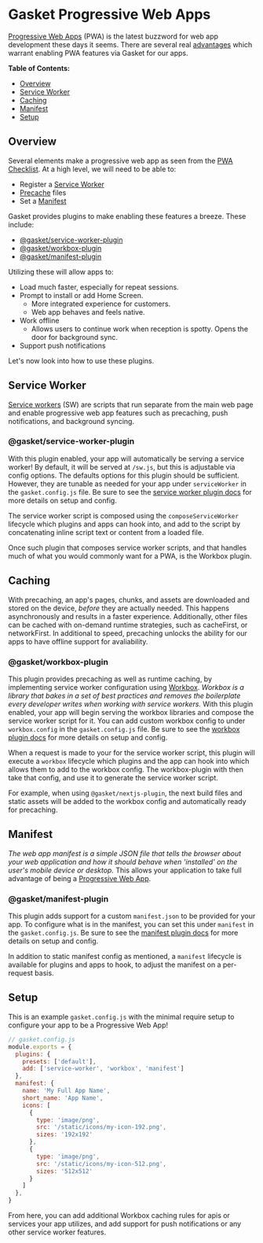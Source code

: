 # Gasket Progressive Web Apps

[Progressive Web Apps][PWA] (PWA) is the latest buzzword for web app development
these days it seems. There are several real [advantages][PWA Advantages] which
warrant enabling PWA features via Gasket for our apps.

**Table of Contents:**
 - [Overview]
 - [Service Worker]
 - [Caching]
 - [Manifest]
 - [Setup]

## Overview

Several elements make a progressive web app as seen from the
[PWA Checklist]. At a high level, we will need to be able to:
- Register a [Service Worker]
- [Precache][Caching] files
- Set a [Manifest]

Gasket provides plugins to make enabling these features a breeze.
These include:
- [@gasket/service-worker-plugin]
- [@gasket/workbox-plugin]
- [@gasket/manifest-plugin]

Utilizing these will allow apps to:

- Load much faster, especially for repeat sessions.
- Prompt to install or add Home Screen.
  - More integrated experience for customers.
  - Web app behaves and feels native.
- Work offline
  - Allows users to continue work when reception is spotty. Opens the door
    for background sync.
- Support push notifications

Let's now look into how to use these plugins.

## Service Worker

[Service workers] (SW) are scripts that run separate from the main web page and
enable progressive web app features such as precaching, push notifications, and
background syncing.

### @gasket/service-worker-plugin

With this plugin enabled, your app will automatically be serving a service 
worker! By default, it will be served at `/sw.js`, but this is adjustable via
config options. The defaults options for this plugin should be sufficient.
However, they are tunable as needed for your app under `serviceWorker` in
the `gasket.config.js` file. Be sure to see the
[service worker plugin docs] for more details on setup and config.

The service worker script is composed using the `composeServiceWorker`
lifecycle which plugins and apps can hook into, and add to the script by
concatenating inline script text or content from a loaded file.

Once such plugin that composes service worker scripts, and that handles much
of what you would commonly want for a PWA, is the Workbox plugin.

## Caching

With precaching, an app's pages, chunks, and assets are downloaded and stored
on the device, _before_ they are actually needed. This happens asynchronously
and results in a faster experience. Additionally, other files can be cached
with on-demand runtime strategies, such as cacheFirst, or networkFirst.
In additional to speed, precaching unlocks the ability for our apps to have
offline support for avaliability.

### @gasket/workbox-plugin

This plugin provides precaching as well as runtime caching, by implementing
service worker configuration using [Workbox].
_Workbox is a library that bakes in a set of best practices and removes the
boilerplate every developer writes when working with service workers._
With this plugin enabled, your app will begin serving the workbox libraries and
compose the service worker script for it. You can add custom workbox config to
under `workbox.config` in the `gasket.config.js` file. Be sure to see the
[workbox plugin docs] for more details on setup and config.

When a request is made to your for the service worker script, this plugin will
execute a `workbox` lifecycle which plugins and the app can hook into which
allows them to add to the workbox config. The workbox-plugin with then take
that config, and use it to generate the service worker script.

For example, when using `@gasket/nextjs-plugin`, the next build files and 
static assets will be added to the workbox config and automatically ready for
precaching.

## Manifest

_The web app manifest is a simple JSON file that tells the browser about your
web application and how it should behave when 'installed' on the user's mobile
device or desktop._ This allows your application to take full advantage of
being a [Progressive Web App][PWA].

### @gasket/manifest-plugin

This plugin adds support for a custom `manifest.json` to be provided for your
app. To configure what is in the manifest, you can set this under `manifest` in
the `gasket.config.js`. Be sure to see the
[manifest plugin docs] for more details on setup and config.

In addition to static manifest config as mentioned, a `manifest` lifecycle is
available for plugins and apps to hook, to adjust the manifest on a per-request
basis.

## Setup

This is an example `gasket.config.js` with the minimal require setup to
configure your app to be a Progressive Web App!

```js
// gasket.config.js
module.exports = {
  plugins: {
    presets: ['default'],
    add: ['service-worker', 'workbox', 'manifest']
  },
  manifest: {
    name: 'My Full App Name',
    short_name: 'App Name',
    icons: [
      {
        type: 'image/png',
        src: '/static/icons/my-icon-192.png',
        sizes: '192x192'
      },
      {
        type: 'image/png',
        src: '/static/icons/my-icon-512.png',
        sizes: '512x512'
      }
    ]
  },
}
```

From here, you can add additional Workbox caching rules for apis or services
your app utilizes, and add support for push notifications or any other service
worker features.

[Overview]:#overview
[Service Worker]:#service-worker
[Caching]:#caching
[Manifest]:#manifest
[Setup]:#setup
[@gasket/service-worker-plugin]:#gasketservice-worker-plugin
[@gasket/workbox-plugin]:#gasketworkbox-plugin
[@gasket/manifest-plugin]:#gasketmanifest-plugin

[service worker plugin docs]:/packages/gasket-service-worker-plugin#gasketservice-worker-plugin
[workbox plugin docs]:/packages/gasket-workbox-plugin#gasketworkbox-plugin
[manifest plugin docs]:/packages/gasket-manifest-plugin#gasketmanifest-plugin

[Service Workers]:https://developer.mozilla.org/en-US/docs/Web/API/Service_Worker_API
[PWA]:https://developer.mozilla.org/en-US/docs/Web/Apps/Progressive
[PWA Advantages]:https://developer.mozilla.org/en-US/docs/Web/Apps/Progressive/Advantages
[PWA Checklist]:https://developers.google.com/web/progressive-web-apps/checklist/
[PWA Manifest]:https://developers.google.com/web/fundamentals/web-app-manifest/
[Workbox]:https://github.com/GoogleChrome/workbox
